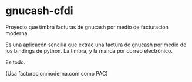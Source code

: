 gnucash-cfdi
============

Proyecto que timbra facturas de gnucash por medio de facturacion moderna.

Es una aplicacón sencilla que extrae una factura de gnucash por medio de los bindings de python. La timbra, y la manda por correo electrónico. 

Es todo.

(Usa facturacionmoderna.com como PAC)